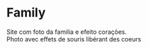 # Family
 Site com foto da familia e efeito corações.<br>
 Photo avec effets de souris libérant des coeurs
